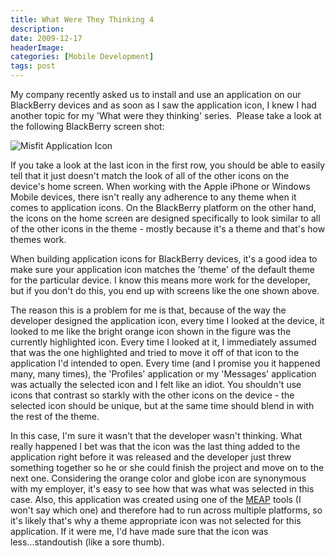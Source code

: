 ```yaml
---
title: What Were They Thinking 4
description: 
date: 2009-12-17
headerImage: 
categories: [Mobile Development]
tags: post
---
```


My company recently asked us to install and use an application on our BlackBerry devices and as soon as I saw the application icon, I knew I had another topic for my 'What were they thinking' series.  Please take a look at the following BlackBerry screen shot:

![Misfit Application Icon](/images/2009/app-icon-example.jpg)

If you take a look at the last icon in the first row, you should be able to easily tell that it just doesn't match the look of all of the other icons on the device's home screen. When working with the Apple iPhone or Windows Mobile devices, there isn't really any adherence to any theme when it comes to application icons. On the BlackBerry platform on the other hand, the icons on the home screen are designed specifically to look similar to all of the other icons in the theme - mostly because it's a theme and that's how themes work.

When building application icons for BlackBerry devices, it's a good idea to make sure your application icon matches the 'theme' of the default theme for the particular device. I know this means more work for the developer, but if you don't do this, you end up with screens like the one shown above.

The reason this is a problem for me is that, because of the way the developer designed the application icon, every time I looked at the device, it looked to me like the bright orange icon shown in the figure was the currently highlighted icon. Every time I looked at it, I immediately assumed that was the one highlighted and tried to move it off of that icon to the application I'd intended to open. Every time (and I promise you it happened many, many times), the 'Profiles' application or my 'Messages' application was actually the selected icon and I felt like an idiot. You shouldn't use icons that contrast so starkly with the other icons on the device - the selected icon should be unique, but at the same time should blend in with the rest of the theme.

In this case, I'm sure it wasn't that the developer wasn't thinking. What really happened I bet was that the icon was the last thing added to the application right before it was released and the developer just threw something together so he or she could finish the project and move on to the next one. Considering the orange color and globe icon are synonymous with my employer, it's easy to see how that was what was selected in this case. Also, this application was created using one of the [MEAP](http://www.slideshare.net/iAnywhere/2008-dec-gartner-mq-meap-sy-slides) tools (I won't say which one) and therefore had to run across multiple platforms, so it's likely that's why a theme appropriate icon was not selected for this application. If it were me, I'd have made sure that the icon was less...standoutish (like a sore thumb).